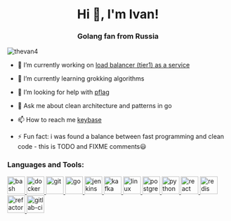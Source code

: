 <h1 align="center">Hi 👋, I'm Ivan!</h1>
<h3 align="center">Golang fan from Russia</h3>

<p align="left"> <img src="https://komarev.com/ghpvc/?username=thevan4" alt="thevan4" /> </p>

- 🔭 I’m currently working on [load balancer (tier1) as a service](https://github.com/khannz/crispy-palm-tree)

- 🌱 I’m currently learning grokking algorithms

- 🤝 I’m looking for help with [pflag](https://github.com/spf13/pflag)

- 💬 Ask me about clean architecture and patterns in go

- 📫 How to reach me [keybase](https://keybase.io/thevan)

- ⚡ Fun fact: i was found a balance between fast programming and clean code - this is TODO and FIXME comments😃

<h3 align="left">Languages and Tools:</h3>
<p align="left"> <a href="https://www.gnu.org/software/bash/" target="_blank"> <img src="https://www.vectorlogo.zone/logos/gnu_bash/gnu_bash-icon.svg" alt="bash" width="40" height="40"/> </a> <a href="https://www.docker.com/" target="_blank"> <img src="https://devicons.github.io/devicon/devicon.git/icons/docker/docker-original-wordmark.svg" alt="docker" width="40" height="40"/> </a> <a href="https://git-scm.com/" target="_blank"> <img src="https://www.vectorlogo.zone/logos/git-scm/git-scm-icon.svg" alt="git" width="40" height="40"/> </a> <a href="https://golang.org" target="_blank"> <img src="https://devicons.github.io/devicon/devicon.git/icons/go/go-original.svg" alt="go" width="40" height="40"/> </a> <a href="https://www.jenkins.io" target="_blank"> <img src="https://www.vectorlogo.zone/logos/jenkins/jenkins-icon.svg" alt="jenkins" width="40" height="40"/> </a> <a href="https://kafka.apache.org/" target="_blank"> <img src="https://www.vectorlogo.zone/logos/apache_kafka/apache_kafka-icon.svg" alt="kafka" width="40" height="40"/> </a> <a href="https://www.linux.org/" target="_blank"> <img src="https://devicons.github.io/devicon/devicon.git/icons/linux/linux-original.svg" alt="linux" width="40" height="40"/> </a> <a href="https://www.postgresql.org" target="_blank"> <img src="https://devicons.github.io/devicon/devicon.git/icons/postgresql/postgresql-original-wordmark.svg" alt="postgresql" width="40" height="40"/> </a> <a href="https://www.python.org" target="_blank"> <img src="https://devicons.github.io/devicon/devicon.git/icons/python/python-original.svg" alt="python" width="40" height="40"/> </a> <a href="https://reactjs.org/" target="_blank"> <img src="https://devicons.github.io/devicon/devicon.git/icons/react/react-original-wordmark.svg" alt="react" width="40" height="40"/> </a> <a href="https://redis.io" target="_blank"> <img src="https://devicons.github.io/devicon/devicon.git/icons/redis/redis-original-wordmark.svg" alt="redis" width="40" height="40"/> </a> <a href="https://refactoring.guru/" target="_blank"> <img src="https://refactoring.guru/images/content-public/logos/logo-new-2x.png" alt="refactoring" width="40" height="40"/> </a> <a href="https://docs.gitlab.com/ee/ci/" target="_blank"> <img src="https://about.gitlab.com/images/devops-tools/gitlab-logo.svg" alt="gitlab-ci" width="40" height="40"/> </a> </p>

